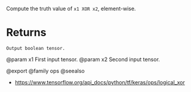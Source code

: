 Compute the truth value of `x1 XOR x2`, element-wise.

# Returns
    Output boolean tensor.

@param x1 First input tensor.
@param x2 Second input tensor.

@export
@family ops
@seealso
+ <https://www.tensorflow.org/api_docs/python/tf/keras/ops/logical_xor>
